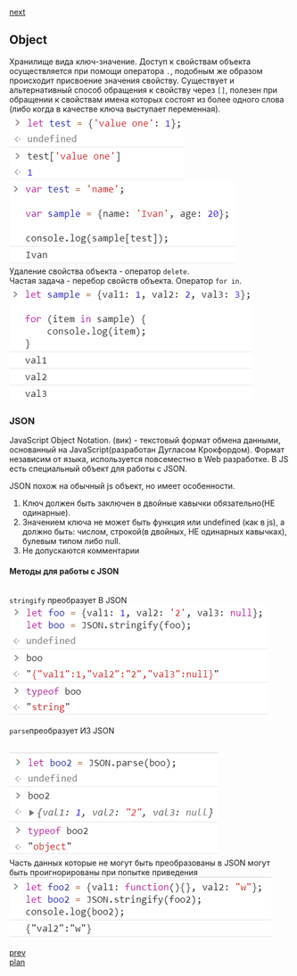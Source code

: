 <a href="03.md">next</a>

<h2>Object</h2>

<div>
Хранилище вида ключ-значение.
Доступ к свойствам объекта осуществляется при помощи оператора <code>.</code>,
подобным же образом происходит присвоение значения свойству.
Существует и альтернативный способ обращения к свойству через <code>[]</code>,
полезен при обращении к свойствам имена которых состоят из более одного слова (либо когда в качестве ключа выступает переменная).

<br>
<img src="media/02-1.png">

<br>
<img src="media/02-3.png">
</div>

<div>
Удаление свойства объекта - оператор <code>delete</code>.
</div>

<div>
Частая задача - перебор свойств объекта. Оператор <code>for in</code>.

<br>
<img src="media/02-2.png">
</div>

<h3>JSON</h3>

<div>
JavaScript Object Notation.
(вик) - текстовый формат обмена данными, основанный на JavaScript(разработан Дугласом Крокфордом).
Формат независим от языка, используется повсеместно в Web разработке.
В JS есть специальный объект для работы с JSON.

<br>

JSON похож на обычный js объект, но имеет особенности.

<ol>
<li>
Ключ должен быть заключен в двойные кавычки обязательно(НЕ одинарные).
</li>
<li>
Значением ключа не может быть функция или undefined (как в js), а должно быть:
числом, строкой(в двойных, НЕ одинарных кавычках), булевым типом либо null.
</li>
<li>
Не допускаются комментарии
</li>
</ol>
</div>

<h4>Методы для работы с JSON</h4>

<div>
<br/>
<code>stringify</code> преобразует В JSON

<br>
<img src="media/02-4.png">

<code>parse</code>преобразует ИЗ JSON

<br>

<img src="media/02-5.png">

</div>

<div>
Часть данных которые не могут быть преобразованы в JSON могут быть проигнорированы при попытке приведения

<br>
<img src="media/02-6.png">
</div>

<a href="01.md">prev</a>
<br/>
<a href="00.md">plan</a>

